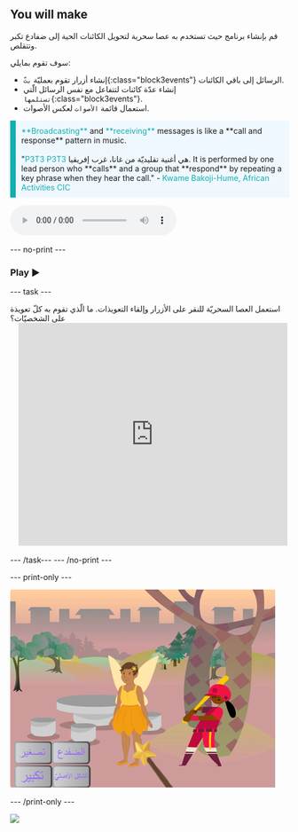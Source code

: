 ## You will make

قم بإنشاء برنامج حيث تستخدم به عصا سحرية لتحويل الكائنات الحية إلى ضفادع تكبر وتتقلص.

سوف تقوم بمايلي:
+ إنشاء أزرار تقوم بعمليّة `بثّ`{:class="block3events"} الرسائل إلى باقي الكائنات.
+ إنشاء عدّة كائنات لتتفاعل مع نفس الرسائل الّتي `تستلمها`{:class="block3events"}.
+ استعمال قائمة `الأصوات` لعكس الأصوات.

<p style="border-left: solid; border-width:10px; border-color: #0faeb0; background-color: aliceblue; padding: 10px;">
<span style="color: #0faeb0">**Broadcasting**</span> and <span style="color: #0faeb0">**receiving**</span> messages is like a **call and response** pattern in music.
<br>
<br>
 "<span style="color: #0faeb0">P3T3 P3T3</span> هي أغنية تقليديّة من غانا، غرب إفريقيا. It is performed by one lead person who **calls** and a group that **respond** by repeating a key phrase when they hear the call." - <span style="color: #0faeb0">Kwame Bakoji-Hume, African Activities CIC</span>

<audio controls><source src="images/Pete-Pete.mp3" type="audio/wav"></audio>  
</p>

--- no-print ---

### Play ▶️

--- task ---

<div style="display: flex; flex-wrap: wrap">
<div style="flex-basis: 175px; flex-grow: 1">  
استعمل العصا السحريّة للنقر على الأزرار وإلقاء التعويذات. ما الّذي تقوم به كلّ تعويذة على الشخصيّات؟
</div>
<div class="scratch-preview" style="margin-left: 15px;">
  <iframe allowtransparency="true" width="485" height="402" src="https://scratch.mit.edu/projects/embed/518413238/?autostart=false" frameborder="0"></iframe>
</div>
</div>

--- /task--- --- /no-print ---

--- print-only ---

![Completed project](images/showcase_static.png)

--- /print-only ---

![](http://code.org/api/hour/begin_codeclub_spells.png)
